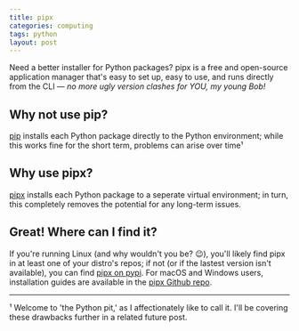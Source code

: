 ```yaml
---
title: pipx
categories: computing
tags: python
layout: post
---
```


Need a better installer for Python packages? pipx is a free and open-source application manager that's easy to set up, easy to use, and runs directly from the CLI — _no more ugly version clashes for YOU, my young Bob!_

<h2>Why not use pip?</h2>

[pip](https://pip.pypa.io/en/stable/) installs each Python package directly to the Python environment; while this works fine for the short term, problems can arise over time¹ 

<h2>Why use pipx?</h2>

[pipx](https://pypa.github.io/pipx/) installs each Python package to a seperate virtual environment; in turn, this completely removes the potential for any long-term issues. 

<h2>Great! Where can I find it?</h2>

If you're running Linux (and why wouldn't you be? 😉), you'll likely find pipx in at least one of your distro's repos; if not (or if the lastest version isn't available), you can find [pipx on pypi](https://pypi.org/project/pipx/). For macOS and Windows users, installation guides are available in the [pipx Github repo](https://github.com/pypa/pipx).

---

¹ Welcome to 'the Python pit,' as I affectionately like to call it. I'll be covering these drawbacks further in a related future post.



